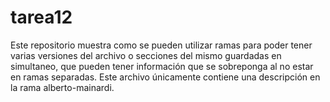 # tarea12

Este repositorio muestra como se pueden utilizar ramas para poder tener varias versiones del archivo o secciones del mismo guardadas en simultaneo, que pueden tener información que se sobreponga al no estar en ramas separadas. Este archivo únicamente contiene una descripción en la rama alberto-mainardi.